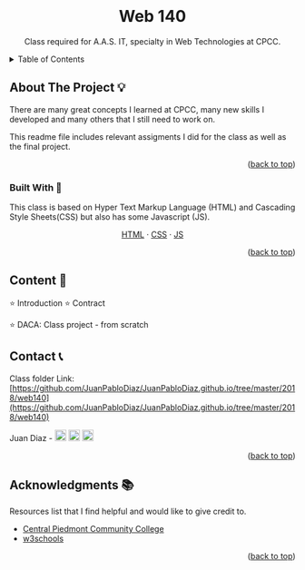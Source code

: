 <div id="top"></div>

<!-- PROJECT LOGO -->
<br />
<div align="center">
  <h1>Web 140</h1>
  <p>Class required for A.A.S. IT, specialty in Web Technologies at CPCC.</p>
</div>

<!-- TABLE OF CONTENTS -->
<details>
  <summary>Table of Contents</summary>
  <ol>
    <li>
      <a href="#about-the-project">About The Project</a>
      <ul>
        <li><a href="#built-with">Built With</a></li>
      </ul>
    </li>
    <li><a href="#content">Content</a></li>
    <li><a href="#contact">Contact</a></li>
    <li><a href="#acknowledgments">Acknowledgments</a></li>
  </ol>
</details>

<!-- ABOUT THE PROJECT -->

## About The Project 💡

There are many great concepts I learned at CPCC, many new skills I developed and many others that I still need to work on.

This readme file includes relevant assigments I did for the class as well as the final project.

<p align="right">(<a href="#top">back to top</a>)</p>

### Built With 🔑

This class is based on Hyper Text Markup Language (HTML) and Cascading Style Sheets(CSS) but also has some Javascript (JS).

<p align="center">
    <a href="https://html.com/">HTML</a>
    ·
    <a href="https://www.w3.org/TR/CSS/#css">CSS</a>
    ·
    <a href="https://www.javascript.com/">JS</a>
  </p>
<p align="right">(<a href="#top">back to top</a>)</p>

## Content 🚦

⭐ Introduction ⭐ Contract

⭐ DACA: Class project - from scratch

<!-- CONTACT -->

## Contact 📞

Class folder Link: [https://github.com/JuanPabloDiaz/JuanPabloDiaz.github.io/tree/master/2018/web140](https://github.com/JuanPabloDiaz/JuanPabloDiaz.github.io/tree/master/2018/web140)

Juan Diaz - <a href="https://www.linkedin.com/in/juandiaz-col/" title="linkedin"><img src="https://www.freepnglogos.com/uploads/linkedin-social-media-logo-7.png" width="20" alt="linkedin" /></a>
<a href="https://www.twitter.com/1diazdev" title="twitter"><img src="https://www.freepnglogos.com/uploads/twitter-logo-png/twitter-logo-vector-png-clipart-1.png" width="20" alt="twitter" /></a>
<a href="mailto:jdiaz028@email.cpcc.edu" title="email"><img src="https://th.bing.com/th/id/R.c1788ceb22d4f2c44e1ebba0baa045f0?rik=Xgo0FJUU748GNQ&riu=http%3a%2f%2fwww.add-tek.com%2fwp-content%2fuploads%2f2019%2f05%2femail-icon.png&ehk=43jcVRhbG574owWTo3L146ImtAi%2b2i8D84wPIcvuyAc%3d&risl=&pid=ImgRaw&r=0" width="20" alt="email" /></a>

<p align="right">(<a href="#top">back to top</a>)</p>

<!-- ACKNOWLEDGMENTS -->

## Acknowledgments 📚

Resources list that I find helpful and would like to give credit to.

- [Central Piedmont Community College](https://www.cpcc.edu/)
- [w3schools](https://www.w3schools.com/)

<p align="right">(<a href="#top">back to top</a>)</p>

<!-- MARKDOWN LINKS & IMAGES -->
<!-- https://www.markdownguide.org/basic-syntax/#reference-style-links -->
